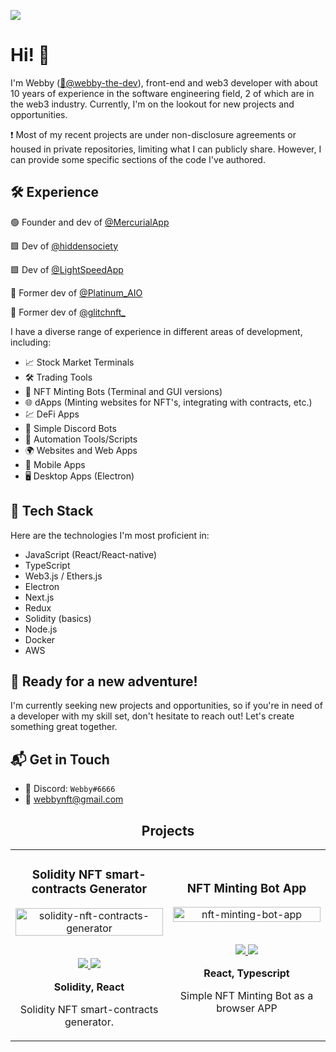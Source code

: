 ![](https://komarev.com/ghpvc/?username=WebbyNFT)

# Hi! 👋

I'm Webby ([🔵@webby-the-dev](https://twitter.com/webby_the_dev)), front-end and web3 developer with about 10 years of experience in the software engineering field, 2 of which are in the web3 industry. Currently, I'm on the lookout for new projects and opportunities.

❗️ Most of my recent projects are under non-disclosure agreements or housed in private repositories, limiting what I can publicly share. However, I can provide some specific sections of the code I've authored.

## 🛠️ Experience

🟢 Founder and dev of [@MercurialApp](https://twitter.com/MercurialApp)

🟩 Dev of [@hiddensociety](https://twitter.com/hiddensociety)

🟩 Dev of [@LightSpeedApp](https://twitter.com/LightSpeedApp)

🔵 Former dev of [@Platinum_AIO](https://twitter.com/Platinum_AIO)

🤖 Former dev of [@glitchnft_](https://twitter.com/glitchnft_)

I have a diverse range of experience in different areas of development, including:

- 📈 Stock Market Terminals
- 🛠️ Trading Tools
- 🤖 NFT Minting Bots (Terminal and GUI versions)
- 🌐 dApps (Minting websites for NFT's, integrating with contracts, etc.)
- 💹 DeFi Apps
- 🤖 Simple Discord Bots
- 🧰 Automation Tools/Scripts
- 🌍 Websites and Web Apps
- 📱 Mobile Apps
- 🖥️ Desktop Apps (Electron)

## 🧪 Tech Stack

Here are the technologies I'm most proficient in:

- JavaScript (React/React-native)
- TypeScript
- Web3.js / Ethers.js
- Electron
- Next.js
- Redux
- Solidity (basics)
- Node.js
- Docker
- AWS

## 🚀 Ready for a new adventure!

I'm currently seeking new projects and opportunities, so if you're in need of a developer with my skill set, don't hesitate to reach out! Let's create something great together.

## 📬 Get in Touch

- 👤 Discord: `Webby#6666`
- 📧 [webbynft@gmail.com](mailto:webbynft@gmail.com)

<!-- PROJECTS -->

<h2 align="center">Projects</h2>

<div align="center">
	<table>
		<tr>
			<td width="50%">
				<h3 align="center">Solidity NFT smart-contracts Generator</h3>
				<div align="center">  
					<a href='https://github.com/WebbyNFT/solidity-contracts-generator' target="_blank">
						<img src="https://camo.githubusercontent.com/df55ce7c6d30fcba205970403f6d3fce3802c8f9656c6510d2d53406fe94c8a4/68747470733a2f2f692e696d6775722e636f6d2f334b455962624b2e706e67" alt="solidity-nft-contracts-generator" height="100%" />
					</a>
					<br>
					<br>
					<p>
						<a href="https://github.com/WebbyNFT/solidity-contracts-generator" target="_blank">
							<img src="https://img.shields.io/badge/Repo-lightgrey?style=for-the-badge&logo=github"/>
						</a>  
						<a href="https://webbynft.github.io/solidity-contracts-generator/" target="_blank">
              <img src="https://img.shields.io/badge/Live-lightgrey?style=for-the-badge&color=0892d0"/>
						</a>	
					</p>
					<p><strong>Solidity, React</strong></p>
          				<p>
						Solidity NFT smart-contracts generator.
					</p>
				</div>
			</td>
			<td width="50%">
				<h3 align="center">NFT Minting Bot App</h3>
				<div align="center">  
					<a href='https://github.com/WebbyNFT/nft-minting-bot-app' target="_blank">
						<img src="https://camo.githubusercontent.com/262af501581df7aa15bba851036e3aaafce844646cc8fea371630492021aa170/68747470733a2f2f692e696d6775722e636f6d2f4c746f37364e752e6a7067" alt="nft-minting-bot-app" height="100%" />
					</a>
					<br>
					<br>
					<p>
						<a href="https://github.com/WebbyNFT/nft-minting-bot-app" target="_blank">
							<img src="https://img.shields.io/badge/Repo-lightgrey?style=for-the-badge&logo=github"/>
						</a>  
						<a href="https://webbynft.github.io/nft-minting-bot-app/" target="_blank">
              <img src="https://img.shields.io/badge/Live-lightgrey?style=for-the-badge&color=0892d0"/>
						</a>	
					</p>
					<p><strong>React, Typescript</strong></p>
          				<p>
						Simple NFT Minting Bot as a browser APP
					</p>
				</div>
			</td>
    </tr>
  </table>
  </div>
